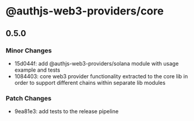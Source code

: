 # @authjs-web3-providers/core

## 0.5.0

### Minor Changes

- 15d044f: add @authjs-web3-providers/solana module with usage example and tests
- 1084403: core web3 provider functionality extracted to the core lib in order to support different chains within separate lib modules

### Patch Changes

- 9ea81e3: add tests to the release pipeline
